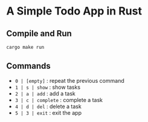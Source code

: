 # A Simple Todo App in Rust

## Compile and Run 

```bash
cargo make run
```

## Commands

- `0 | [empty]` : repeat the previous command
- `1 | s | show` : show tasks
- `2 | a | add` : add a task
- `3 | c | complete` : complete a task
- `4 | d | del` : delete a task
- `5 | 3 | exit` : exit the app
